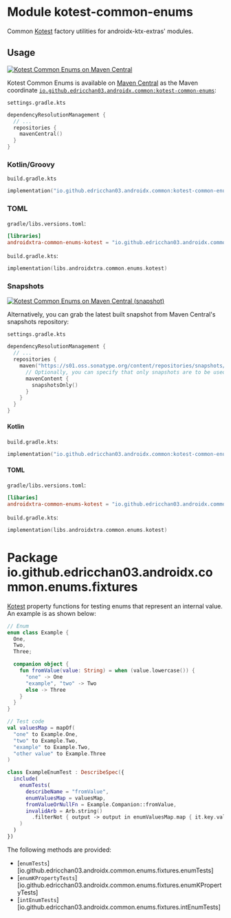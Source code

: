 # Module kotest-common-enums

Common [Kotest](https://kotest.io) factory utilities for androidx-ktx-extras' modules.

## Usage

<a href="https://central.sonatype.com/artifact/io.github.edricchan03.androidx.common/kotest-common-enums"><img src="https://img.shields.io/maven-central/v/io.github.edricchan03.androidx.common/kotest-common-enums?style=for-the-badge&logo=apachemaven&logoColor=%23C71A36&label=Maven%20Central" alt="Kotest Common Enums on Maven Central"></a>

Kotest Common Enums is available on [Maven Central](https://central.sonatype.com) as the Maven
coordinate [`io.github.edricchan03.androidx.common:kotest-common-enums`](https://central.sonatype.com/artifact/io.github.edricchan03.androidx.common/kotest-common-enums):

`settings.gradle.kts`

```kotlin
dependencyResolutionManagement {
  // ...
  repositories {
    mavenCentral()
  }
}
```

### Kotlin/Groovy

`build.gradle.kts`

```kotlin
implementation("io.github.edricchan03.androidx.common:kotest-common-enums:0.1.0")
```

### TOML

`gradle/libs.versions.toml`:

```toml
[libraries]
androidxtra-common-enums-kotest = "io.github.edricchan03.androidx.common:kotest-common-enums:0.1.0"
```

`build.gradle.kts`:

```kotlin
implementation(libs.androidxtra.common.enums.kotest)
```

### Snapshots

<a href="https://s01.oss.sonatype.org/content/repositories/snapshots/io/github/edricchan03/androidx/common/kotest-common-enums/"><img src="https://img.shields.io/maven-metadata/v?metadataUrl=https%3A%2F%2Fs01.oss.sonatype.org%2Fcontent%2Frepositories%2Fsnapshots%2Fio%2Fgithub%2Fedricchan03%2Fandroidx%2Fcommon%2Fkotest-common-enums%2Fmaven-metadata.xml&style=for-the-badge&logo=apachemaven&logoColor=%23C71A36&label=Maven%20Central%20(snapshots)" alt="Kotest Common Enums on Maven Central (snapshot)"></a>

Alternatively, you can grab the latest built snapshot from Maven Central's snapshots
repository:

`settings.gradle.kts`

```kotlin
dependencyResolutionManagement {
  // ...
  repositories {
    maven("https://s01.oss.sonatype.org/content/repositories/snapshots/") {
      // Optionally, you can specify that only snapshots are to be used
      mavenContent {
        snapshotsOnly()
      }
    }
  }
}
```

#### Kotlin

`build.gradle.kts`:

```kotlin
implementation("io.github.edricchan03.androidx.common:kotest-common-enums:0.1.1-SNAPSHOT")
```

#### TOML

`gradle/libs.versions.toml`:

```toml
[libaries]
androidxtra-common-enums-kotest = "io.github.edricchan03.androidx.common:kotest-common-enums:0.1.1-SNAPSHOT"
```

`build.gradle.kts`:

```kotlin
implementation(libs.androidxtra.common.enums.kotest)
```

# Package io.github.edricchan03.androidx.common.enums.fixtures

[Kotest](https://kotest.io) property functions for testing enums that represent
an internal value. An example is as shown below:

```kotlin
// Enum
enum class Example {
  One,
  Two,
  Three;

  companion object {
    fun fromValue(value: String) = when (value.lowercase()) {
      "one" -> One
      "example", "two" -> Two
      else -> Three
    }
  }
}

// Test code
val valuesMap = mapOf(
  "one" to Example.One,
  "two" to Example.Two,
  "example" to Example.Two,
  "other value" to Example.Three
)

class ExampleEnumTest : DescribeSpec({
  include(
    enumTests(
      describeName = "fromValue",
      enumValuesMap = valuesMap,
      fromValueOrNullFn = Example.Companion::fromValue,
      invalidArb = Arb.string()
        .filterNot { output -> output in enumValuesMap.map { it.key.value } }
    )
  )
})
```

The following methods are provided:

* [`enumTests`][io.github.edricchan03.androidx.common.enums.fixtures.enumTests]
* [`enumKPropertyTests`][io.github.edricchan03.androidx.common.enums.fixtures.enumKPropertyTests]
* [`intEnumTests`][io.github.edricchan03.androidx.common.enums.fixtures.intEnumTests]
